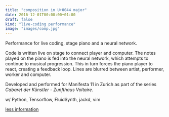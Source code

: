 ```yaml
---
title: "composition in U+0044 major"
date: 2016-12-01T00:00:00+01:00
draft: false
kind: "live-coding performance"
image: "images/comp.jpg"
---
```


Performance for live coding, stage piano and a neural network. 

Code is written live on stage to connect player and computer. The notes played on the piano is fed into the neural network, which attempts to continue to musical progression. This in turn forces the piano player to react, creating a feedback loop. Lines are blurred between artist, performer, worker and computer. 

Developed and performed for Manifesta 11 in Zurich as part of the series *Cabaret der Künstler - Zunfthaus Voltaire*.

w/ Python, Tensorflow, FluidSynth, jackd, vim

[less information](http://m11.manifesta.org/en/artist/lars-fabian-tuchel)